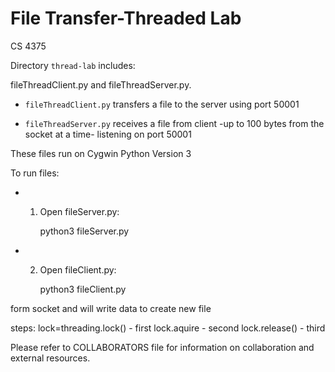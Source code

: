# File Transfer-Threaded Lab

CS 4375

Directory `thread-lab` includes: 

fileThreadClient.py and fileThreadServer.py.

*   `fileThreadClient.py` transfers a file to the server using port 50001

*   `fileThreadServer.py` receives a file from client -up to 100 bytes from the socket at a time- listening on port 50001

These files run on Cygwin Python Version 3

To run files: 

* 1. Open fileServer.py:

        python3 fileServer.py

* 2. Open fileClient.py:

        python3 fileClient.py
        
form socket and will write data to create new file

steps:
lock=threading.lock() - first
lock.aquire - second
lock.release() - third

Please refer to COLLABORATORS file for information on collaboration and external resources.